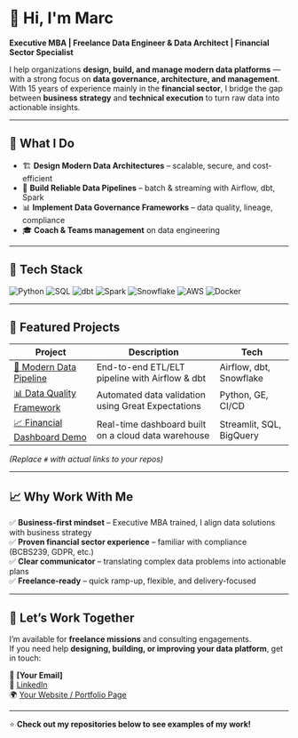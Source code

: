 # 👋 Hi, I'm Marc

**Executive MBA | Freelance Data Engineer & Data Architect | Financial Sector Specialist**

I help organizations **design, build, and manage modern data platforms** — with a strong focus on **data governance, architecture, and management**.  
With 15 years of experience mainly in the **financial sector**, I bridge the gap between **business strategy** and **technical execution** to turn raw data into actionable insights.

---

## 💼 What I Do

- 🏗️ **Design Modern Data Architectures** – scalable, secure, and cost-efficient  
- 🔄 **Build Reliable Data Pipelines** – batch & streaming with Airflow, dbt, Spark  
- 📊 **Implement Data Governance Frameworks** – data quality, lineage, compliance  
- 🎓 **Coach & Teams management** on data engineering  

---

## 🧰 Tech Stack

![Python](https://img.shields.io/badge/Python-3776AB?logo=python&logoColor=white)
![SQL](https://img.shields.io/badge/SQL-4479A1?logo=postgresql&logoColor=white)
![dbt](https://img.shields.io/badge/dbt-FF694B?logo=dbt&logoColor=white)
![Spark](https://img.shields.io/badge/Apache%20Spark-E25A1C?logo=apachespark&logoColor=white)
![Snowflake](https://img.shields.io/badge/Snowflake-29B5E8?logo=snowflake&logoColor=white)
![AWS](https://img.shields.io/badge/AWS-FF9900?logo=amazonaws&logoColor=white)
![Docker](https://img.shields.io/badge/Docker-2496ED?logo=docker&logoColor=white)

---

## 📂 Featured Projects

| Project | Description | Tech |
|--------|-------------|------|
| [🚀 Modern Data Pipeline](#) | End-to-end ETL/ELT pipeline with Airflow & dbt | Airflow, dbt, Snowflake |
| [📊 Data Quality Framework](#) | Automated data validation using Great Expectations | Python, GE, CI/CD |
| [📈 Financial Dashboard Demo](#) | Real-time dashboard built on a cloud data warehouse | Streamlit, SQL, BigQuery |

*(Replace `#` with actual links to your repos)*

---

## 📈 Why Work With Me

✅ **Business-first mindset** – Executive MBA trained, I align data solutions with business strategy  
✅ **Proven financial sector experience** – familiar with compliance (BCBS239, GDPR, etc.)  
✅ **Clear communicator** – translating complex data problems into actionable plans  
✅ **Freelance-ready** – quick ramp-up, flexible, and delivery-focused  

---

## 🤝 Let’s Work Together

I’m available for **freelance missions** and consulting engagements.  
If you need help **designing, building, or improving your data platform**, get in touch:

📧 **[Your Email]**  
🔗 [LinkedIn](https://www.linkedin.com/in/your-linkedin/)  
🌍 [Your Website / Portfolio Page](#)

---
⭐️ **Check out my repositories below to see examples of my work!**
